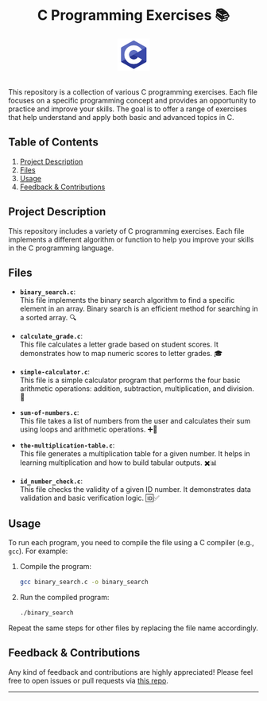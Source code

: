 <div align="center">
  <h1>C Programming Exercises 📚</h1> <img src="https://github.com/deryaxacar/C-Programming/blob/main/c.png" alt="C Logo" width="65"></br></br>
</div>

This repository is a collection of various C programming exercises. Each file focuses on a specific programming concept and provides an opportunity to practice and improve your skills. The goal is to offer a range of exercises that help understand and apply both basic and advanced topics in C.

## Table of Contents

1. [Project Description](#project-description)
2. [Files](#files)
3. [Usage](#usage)
4. [Feedback & Contributions](#feedback--contributions)

## Project Description

This repository includes a variety of C programming exercises. Each file implements a different algorithm or function to help you improve your skills in the C programming language.

## Files

- **`binary_search.c`**:  
  This file implements the binary search algorithm to find a specific element in an array. Binary search is an efficient method for searching in a sorted array. 🔍

- **`calculate_grade.c`**:  
  This file calculates a letter grade based on student scores. It demonstrates how to map numeric scores to letter grades. 🎓

- **`simple-calculator.c`**:  
  This file is a simple calculator program that performs the four basic arithmetic operations: addition, subtraction, multiplication, and division. 🧮

- **`sum-of-numbers.c`**:  
  This file takes a list of numbers from the user and calculates their sum using loops and arithmetic operations. ➕🔢

- **`the-multiplication-table.c`**:  
  This file generates a multiplication table for a given number. It helps in learning multiplication and how to build tabular outputs. ✖️📊

- **`id_number_check.c`**:  
  This file checks the validity of a given ID number. It demonstrates data validation and basic verification logic. 🆔✅

## Usage

To run each program, you need to compile the file using a C compiler (e.g., `gcc`). For example:

1. Compile the program:
    ```sh
    gcc binary_search.c -o binary_search
    ```

2. Run the compiled program:
    ```sh
    ./binary_search
    ```

Repeat the same steps for other files by replacing the file name accordingly.

## Feedback & Contributions

Any kind of feedback and contributions are highly appreciated! Please feel free to open issues or pull requests via [this repo](https://github.com/deryaxacar/c-programming-exercises).

---
